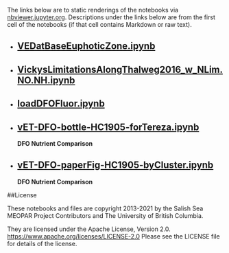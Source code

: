 The links below are to static renderings of the notebooks via
[nbviewer.jupyter.org](https://nbviewer.jupyter.org/).
Descriptions under the links below are from the first cell of the notebooks
(if that cell contains Markdown or raw text).

* ## [VEDatBaseEuphoticZone.ipynb](https://nbviewer.jupyter.org/github/SalishSeaCast/analysis-elise-2/blob/master/notebooks/TJCluster/VEDatBaseEuphoticZone.ipynb)  
    
* ## [VickysLimitationsAlongThalweg2016_w_NLim.NO.NH.ipynb](https://nbviewer.jupyter.org/github/SalishSeaCast/analysis-elise-2/blob/master/notebooks/TJCluster/VickysLimitationsAlongThalweg2016_w_NLim.NO.NH.ipynb)  
    
* ## [loadDFOFluor.ipynb](https://nbviewer.jupyter.org/github/SalishSeaCast/analysis-elise-2/blob/master/notebooks/TJCluster/loadDFOFluor.ipynb)  
    
* ## [vET-DFO-bottle-HC1905-forTereza.ipynb](https://nbviewer.jupyter.org/github/SalishSeaCast/analysis-elise-2/blob/master/notebooks/TJCluster/vET-DFO-bottle-HC1905-forTereza.ipynb)  
    
    **DFO Nutrient Comparison**

* ## [vET-DFO-paperFig-HC1905-byCluster.ipynb](https://nbviewer.jupyter.org/github/SalishSeaCast/analysis-elise-2/blob/master/notebooks/TJCluster/vET-DFO-paperFig-HC1905-byCluster.ipynb)  
    
    **DFO Nutrient Comparison**


##License

These notebooks and files are copyright 2013-2021
by the Salish Sea MEOPAR Project Contributors
and The University of British Columbia.

They are licensed under the Apache License, Version 2.0.
https://www.apache.org/licenses/LICENSE-2.0
Please see the LICENSE file for details of the license.
